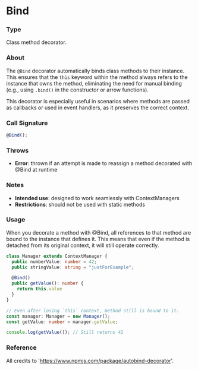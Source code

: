 # Bind

### Type

Class method decorator.

### About

The `@Bind` decorator automatically binds class methods to their instance.\
This ensures that the `this` keyword
within the method always refers to the instance that owns the method, eliminating the need
for manual binding (e.g., using `.bind()` in the constructor or arrow functions).

This decorator is especially useful in scenarios where methods are passed as callbacks or used
in event handlers, as it preserves the correct context.

### Call Signature

```typescript
@Bind();
```

### Throws

- **Error**: thrown if an attempt is made to reassign a method decorated with @Bind at runtime

### Notes

- **Intended use**: designed to work seamlessly with ContextManagers
- **Restrictions**: should not be used with static methods

### Usage

When you decorate a method with @Bind, all references to that method are bound to the instance that defines it.
This means that even if the method is detached from its original context, it will still operate correctly.

```typescript
class Manager extends ContextManager {
  public numberValue: number = 42;
  public stringValue: string = "justForExample";

  @Bind()
  public getValue(): number {
    return this.value
  }
}

// Even after losing `this` context, method still is bound to it.
const manager: Manager = new Manager();
const getValue: number = manager.getValue;

console.log(getValue()); // Still returns 42
```

### Reference

All credits to 'https://www.npmjs.com/package/autobind-decorator'. <br/>
